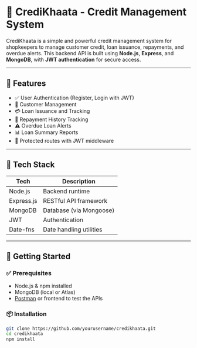 # 🧾 CrediKhaata - Credit Management System

CrediKhaata is a simple and powerful credit management system for shopkeepers to manage customer credit, loan issuance, repayments, and overdue alerts. This backend API is built using **Node.js**, **Express**, and **MongoDB**, with **JWT authentication** for secure access.

---

## 📌 Features

- ✅ User Authentication (Register, Login with JWT)
- 👥 Customer Management
- 💳 Loan Issuance and Tracking
- 🔁 Repayment History Tracking
- ⚠️ Overdue Loan Alerts
- 📊 Loan Summary Reports
- 🔐 Protected routes with JWT middleware

---

## 🧠 Tech Stack

| Tech         | Description                |
|--------------|----------------------------|
| Node.js      | Backend runtime            |
| Express.js   | RESTful API framework       |
| MongoDB      | Database (via Mongoose)    |
| JWT          | Authentication             |
| Date-fns     | Date handling utilities    |

---

## 🏁 Getting Started

### ✅ Prerequisites

- Node.js & npm installed
- MongoDB (local or Atlas)
- [Postman](https://www.postman.com/) or frontend to test the APIs

### 📦 Installation

```bash
git clone https://github.com/yourusername/credikhaata.git
cd credikhaata
npm install
